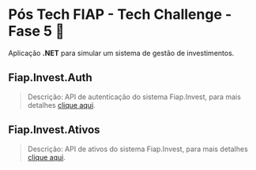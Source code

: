 # Pós Tech FIAP - Tech Challenge - Fase 5 📜

Aplicação **.NET** para simular um sistema de gestão de investimentos.

## Fiap.Invest.Auth

> Descrição: API de autenticação do sistema Fiap.Invest, para mais detalhes [clique aqui](https://github.com/JulioSCr/Fiap.Invest/blob/develop/src/services/Auth/README.md).

## Fiap.Invest.Ativos

> Descrição: API de ativos do sistema Fiap.Invest, para mais detalhes [clique aqui](https://github.com/JulioSCr/Fiap.Invest/blob/develop/src/services/Ativo/README.md).
